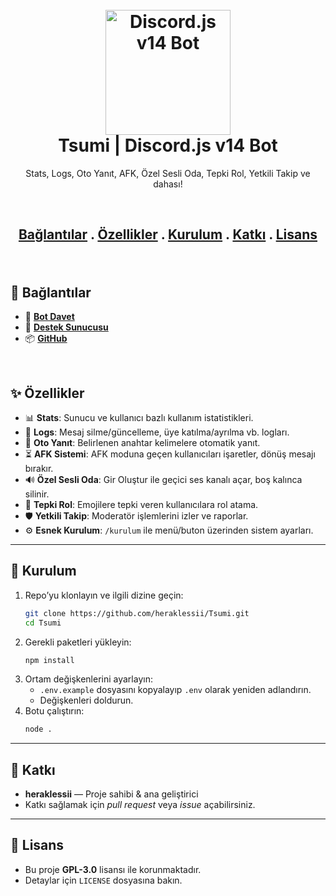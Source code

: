 <h1 align="center">
  <br>
  <a href="https://github.com/heraklessii"><img src="https://media.discordapp.net/attachments/1322565611896963123/1365112651088396330/tsumi.png?ex=680c1fba&is=680ace3a&hm=cfb5e33062cba68ff35a12ae7213bfd0b894d2be30744c0d91aceebebede4e96&=&format=webp&quality=lossless&width=872&height=872" height="200" alt="Discord.js v14 Bot"></a>
  <br>
   Tsumi | Discord.js v14 Bot
  <br>
</h1>

<div align="center"> 

Stats, Logs, Oto Yanıt, AFK, Özel Sesli Oda, Tepki Rol, Yetkili Takip ve dahası!

</div>

<br>

<h2 align="center">

[Bağlantılar](#bağlantılar) . [Özellikler](#özellikler) . [Kurulum](#kurulum) . [Katkı](#katkı) . [Lisans](#lisans)  

</h2>

<br>

## 🔗 Bağlantılar

- 🤖 [**Bot Davet**](https://discord.com/oauth2/authorize?client_id=1144351535753597048&permissions=8&scope=bot%20applications.commands)  
- 🤝 [**Destek Sunucusu**](https://discord.gg/tsumi)  
- 📦 [**GitHub**](https://github.com/heraklessii/Tsumi)  

<br>

## ✨ Özellikler

- 📊 **Stats**: Sunucu ve kullanıcı bazlı kullanım istatistikleri.  
- 📝 **Logs**: Mesaj silme/güncelleme, üye katılma/ayrılma vb. logları.  
- 🤖 **Oto Yanıt**: Belirlenen anahtar kelimelere otomatik yanıt.  
- ⏳ **AFK Sistemi**: AFK moduna geçen kullanıcıları işaretler, dönüş mesajı bırakır.  
- 🔊 **Özel Sesli Oda**: Gir Oluştur ile geçici ses kanalı açar, boş kalınca silinir.  
- 🎫 **Tepki Rol**: Emojilere tepki veren kullanıcılara rol atama.  
- 🛡️ **Yetkili Takip**: Moderatör işlemlerini izler ve raporlar.  
- ⚙️ **Esnek Kurulum**: `/kurulum` ile menü/buton üzerinden sistem ayarları.  

---

## 🚀 Kurulum

1. Repo’yu klonlayın ve ilgili dizine geçin:
   ```bash
   git clone https://github.com/heraklessii/Tsumi.git
   cd Tsumi
   ```
2. Gerekli paketleri yükleyin:
   ```bash
   npm install
   ```
3. Ortam değişkenlerini ayarlayın:
   - `.env.example` dosyasını kopyalayıp `.env` olarak yeniden adlandırın.  
   - Değişkenleri doldurun.
4. Botu çalıştırın:
   ```bash
   node .
   ```

---

## 🙌 Katkı

- **heraklessii** — Proje sahibi & ana geliştirici  
- Katkı sağlamak için *pull request* veya *issue* açabilirsiniz.  

---

## 📜 Lisans

- Bu proje **GPL-3.0** lisansı ile korunmaktadır. 
- Detaylar için `LICENSE` dosyasına bakın.